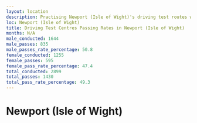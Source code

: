 ```yaml
---
layout: location
description: Practising Newport (Isle of Wight)'s driving test routes will help you become more confident in your gear-changing abilities.
loc: Newport (Isle of Wight)
title: Driving Test Centres Passing Rates in Newport (Isle of Wight)
months: N/A
male_conducted: 1644
male_passes: 835
male_passes_rate_percentage: 50.8
female_conducted: 1255
female_passes: 595
female_pass_rate_percentage: 47.4
total_conducted: 2899
total_passes: 1430
total_pass_rate_percentage: 49.3
---
```


# Newport (Isle of Wight)
